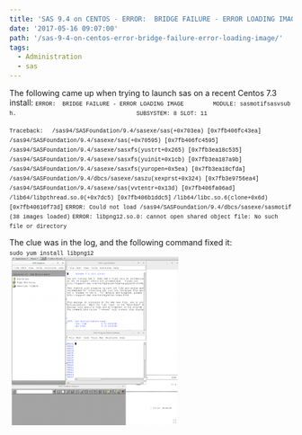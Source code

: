 ```yaml
---
title: 'SAS 9.4 on CENTOS - ERROR:  BRIDGE FAILURE - ERROR LOADING IMAGE'
date: '2017-05-16 09:07:00'
path: '/sas-9-4-on-centos-error-bridge-failure-error-loading-image/'
tags:
  - Administration
  - sas
---
```


The following came up when trying to launch sas on a recent Centos 7.3 install:
<span style="font-family: Courier New, Courier, monospace; font-size: x-small;">
</span><span style="font-family: Courier New, Courier, monospace; font-size: x-small;">ERROR:  BRIDGE FAILURE - ERROR LOADING IMAGE</span>
<span style="font-family: Courier New, Courier, monospace; font-size: x-small;">        MODULE: sasmotifsasvsub h.</span>
<span style="font-family: Courier New, Courier, monospace; font-size: x-small;">                                   SUBSYSTEM: 8 SLOT: 11</span>

<span style="font-family: Courier New, Courier, monospace; font-size: x-small;">Traceback:  </span>
<span style="font-family: Courier New, Courier, monospace; font-size: x-small;">/sas94/SASFoundation/9.4/sasexe/sas(+0x703ea) [0x7fb406fc43ea]</span>
<span style="font-family: Courier New, Courier, monospace; font-size: x-small;">/sas94/SASFoundation/9.4/sasexe/sas(+0x70595) [0x7fb406fc4595]</span>
<span style="font-family: Courier New, Courier, monospace; font-size: x-small;">/sas94/SASFoundation/9.4/sasexe/sasxfs(yustrt+0x265) [0x7fb3ea18c535]</span>
<span style="font-family: Courier New, Courier, monospace; font-size: x-small;">/sas94/SASFoundation/9.4/sasexe/sasxfs(yuinit+0x1cb) [0x7fb3ea187a9b]</span>
<span style="font-family: Courier New, Courier, monospace; font-size: x-small;">/sas94/SASFoundation/9.4/sasexe/sasxfs(yuropen+0x5ea) [0x7fb3ea18cfda]</span>
<span style="font-family: Courier New, Courier, monospace; font-size: x-small;">/sas94/SASFoundation/9.4/dbcs/sasexe/saszu(xexprst+0x324) [0x7fb3e9756ea4]</span>
<span style="font-family: Courier New, Courier, monospace; font-size: x-small;">/sas94/SASFoundation/9.4/sasexe/sas(vvtentr+0x13d) [0x7fb406fa06ad]</span>
<span style="font-family: Courier New, Courier, monospace; font-size: x-small;">/lib64/libpthread.so.0(+0x7dc5) [0x7fb406b1ddc5]</span>
<span style="font-family: Courier New, Courier, monospace; font-size: x-small;">/lib64/libc.so.6(clone+0x6d) [0x7fb40610f73d]</span>
<span style="font-family: Courier New, Courier, monospace; font-size: x-small;">
</span><span style="font-family: Courier New, Courier, monospace; font-size: x-small;">ERROR: Could not load /sas94/SASFoundation/9.4/dbcs/sasexe/sasmotif (38 images loaded)</span>
<span style="font-family: Courier New, Courier, monospace; font-size: x-small;">ERROR: libpng12.so.0: cannot open shared object file: No such file or directory</span>

<div></div>
<div>The clue was in the log, and the following command fixed it:</div>
<div></div>
<div>
<div><span style="font-family: Courier New, Courier, monospace; font-size: x-small;">sudo yum install libpng12</span></div>
</div>
<div></div>
<div> <img class="size-medium wp-image-74 aligncenter" src="../images/Screen-2BShot-2B2017-05-16-2Bat-2B09.58.06-297x300.png" alt="" width="297" height="300" /></div>
<div style="clear: both; text-align: center;"></div>
<div></div>
